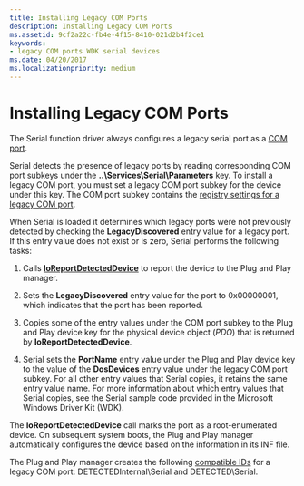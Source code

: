 ```yaml
---
title: Installing Legacy COM Ports
description: Installing Legacy COM Ports
ms.assetid: 9cf2a22c-fb4e-4f15-8410-021d2b4f2ce1
keywords:
- legacy COM ports WDK serial devices
ms.date: 04/20/2017
ms.localizationpriority: medium
---
```


# Installing Legacy COM Ports

The Serial function driver always configures a legacy serial port as a [COM port](configuration-of-com-ports.md).

Serial detects the presence of legacy ports by reading corresponding COM port subkeys under the **..\\Services\\Serial\\Parameters** key. To install a legacy COM port, you must set a legacy COM port subkey for the device under this key. The COM port subkey contains the [registry settings for a legacy COM port](registry-settings-for-a-legacy-com-port.md).

When Serial is loaded it determines which legacy ports were not previously detected by checking the **LegacyDiscovered** entry value for a legacy port. If this entry value does not exist or is zero, Serial performs the following tasks:

1. Calls [**IoReportDetectedDevice**](https://msdn.microsoft.com/library/windows/hardware/ff549597) to report the device to the Plug and Play manager.

2. Sets the **LegacyDiscovered** entry value for the port to 0x00000001, which indicates that the port has been reported.

3. Copies some of the entry values under the COM port subkey to the Plug and Play device key for the physical device object (*PDO*) that is returned by **IoReportDetectedDevice**.

4. Serial sets the **PortName** entry value under the Plug and Play device key to the value of the **DosDevices** entry value under the legacy COM port subkey. For all other entry values that Serial copies, it retains the same entry value name. For more information about which entry values that Serial copies, see the Serial sample code provided in the Microsoft Windows Driver Kit (WDK).

The **IoReportDetectedDevice** call marks the port as a root-enumerated device. On subsequent system boots, the Plug and Play manager automatically configures the device based on the information in its INF file.

The Plug and Play manager creates the following [compatible IDs](https://msdn.microsoft.com/library/windows/hardware/ff539950) for a legacy COM port: DETECTEDInternal\\Serial and DETECTED\\Serial.

